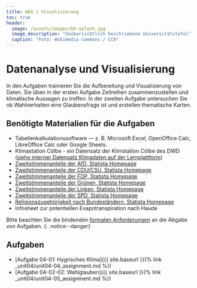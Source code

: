 ```yaml
---
title: A04 | Visualisierung
toc: true
header:
  image: /assets/images/04-splash.jpg
  image_description: "Unübersichtlich beschriebene Universitätstafel"
  caption: "Foto: Wikimedia Commons / CC0"
---
```

#  Datenanalyse und Visualisierung
In den Aufgaben trainieren Sie die Aufbereitung und Visualisierung von Daten. Sie üben in der ersten Aufgabe Zeitreihen zusammenzustellen und klimatische Aussagen zu treffen.  In der zweiten Aufgabe untersuchen Sie ob Wahlverhalten eine Glaubensfrage ist und erstellen thematische Karten.

## Benötigte Materialien für die Aufgaben
* Tabellenkalkulationssoftware — z. B. Microsoft Excel, OpenOffice Calc, LibreOffice Calc oder Google Sheets.
* Klimastation Cölbe - ein Datensatz der Klimstation Cölbe des DWD ([siehe interner Datensatz Klimadaten auf der Lernplattform](https://ilias.uni-marburg.de/ilias.php?ref_id=1880380&cmd=view&cmdClass=ilrepositorygui&cmdNode=tt&baseClass=ilrepositorygui))
* [Zweitstimmenanteile der AfD, Statista Homepage](https://de.statista.com/statistik/daten/studie/754391/umfrage/stimmenanteile-der-afd-in-den-bundeslaendern-bei-der-bundestagswahl/)
* [Zweitstimmenanteile der CDU/CSU, Statista Homepage](https://de.statista.com/statistik/daten/studie/761845/umfrage/stimmenanteile-der-cdu-csu-den-bundeslaendern-bei-der-bundestagswahl/)
* [Zweitstimmenanteile der FDP, Statista Homepage](https://de.statista.com/statistik/daten/studie/761832/umfrage/stimmenanteile-der-fdp-den-bundeslaendern-bei-der-bundestagswahl/)
* [Zweitstimmenanteile der Grünen, Statista Homepage](https://de.statista.com/statistik/daten/studie/761804/umfrage/stimmenanteile-der-gruenen-in-den-bundeslaendern-bei-der-bundestagswahl/)
* [Zweitstimmenanteile der Linken, Statista Homepage](https://de.statista.com/statistik/daten/studie/761827/umfrage/stimmenanteile-der-partei-die-linke-in-den-bundeslaendern-bei-der-bundestagswahl/)
* [Zweitstimmenanteile der SPD, Statista Homepage](https://de.statista.com/statistik/daten/studie/761739/umfrage/stimmenanteile-der-spd-in-den-bundeslaendern-bei-der-bundestagswahl/)
* [Religionszugehörigkeit nach Bundesländern, Statista Homepage](https://de.statista.com/statistik/daten/studie/201622/umfrage/religionszugehoerigkeit-der-deutschen-nach-bundeslaendern/)
* Infosheet zur potentiellen Evapotranspiration nach Haude

Bitte beachten Sie die bindenden [formalen Anforderungen](https://geomoer.github.io/moer-meko//unit00/unit00-03_assignments.html#formale-anforderungen) an die Abgabe von Aufgaben.
{: .notice--danger}

## Aufgaben
* [Aufgabe 04-01: Hygrisches Klima]({{ site.baseurl }}{% link _unit04/unit04-04_assignment.md %})
* [Aufgabe 04-02-02: Wahlglauben]({{ site.baseurl }}{% link _unit04/unit04-05_assignment.md %})
